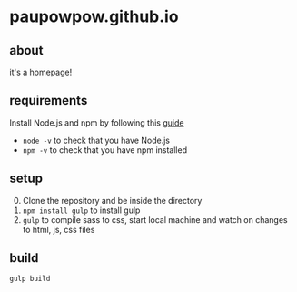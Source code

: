 # paupowpow.github.io

## about
it's a homepage!

## requirements
Install Node.js and npm by following this [guide](https://www.npmjs.com/get-npm)
* `node -v` to check that you have Node.js
* `npm -v` to check that you have npm installed

## setup
0. Clone the repository and be inside the directory
1. `npm install gulp` to install gulp
2. `gulp` to compile sass to css, start local machine and watch on changes to html, js, css files

## build
`gulp build`
